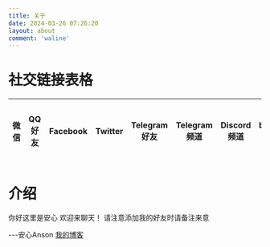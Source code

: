 ```yaml
---
title: 关于
date: 2024-03-26 07:26:20
layout: about
comment: 'waline'
---
```

# 社交链接表格
|微信|QQ好友|Facebook|Twitter|Telegram好友|Telegram频道|Discord频道|bilibili频道|邮箱联系我|微信支付|支付宝|爱发电|
|:---:|:---:|:---:|:---:|:---:|:---:|:---:|:---:|:---:|:---:|:---:|:---:|

# 介绍
你好这里是安心
欢迎来聊天！
请注意添加我的好友时请备注来意

---安心Anson [我的博客](https://blog.anson.asia/)